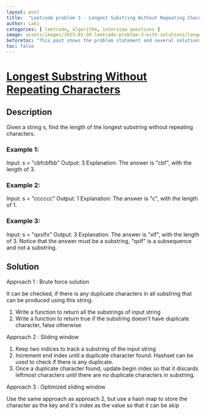 ```yaml
---
layout: post
title:  "Leetcode problem 3 - Longest Substring Without Repeating Characters | Problem and solution"
author: Laki
categories: [ leetcode, algorithm, interview questions ]
image: assets/images/2023-01-30-leetcode-problem-3-with-solutions/longest_substring_without_repeating_characters.jpg
beforetoc: "This post shows the problem statement and several solutions for leetcode Longest Substring Without Repeating Characters problem"
toc: false
---
```


# [Longest Substring Without Repeating Characters](https://leetcode.com/problems/longest-substring-without-repeating-characters/)

## Description

Given a string s, find the length of the longest substring without repeating characters.

### Example 1:

Input: s = "cbfcbfbb"
Output: 3
Explanation: The answer is "cbf", with the length of 3.

### Example 2:

Input: s = "cccccc"
Output: 1
Explanation: The answer is "c", with the length of 1.

### Example 3:

Input: s = "qxxlfx"
Output: 3
Explanation: The answer is "xlf", with the length of 3.
Notice that the answer must be a substring, "qxlf" is a subsequence and not a substring.


## Solution

Approach 1 : Brute force solution

It can be checked, if there is any duplicate characters in all substring that can be produced using this string. 

1. Write a function to return all the substrings of input string
2. Write a function to return true if the substring doesn't have duplicate character, false otherwise

Approach 2 : Sliding window 

1. Keep two indices to track a substring of the input string
2. Increment end index until a duplicate character found. Hashset can be used to check if there is any duplicate.
3. Once a duplicate character found, update begin index so that it discards leftmost characters until there are no duplicate characters in substring.


Approach 3 : Optimized sliding window

Use the same approach as approach 2, but use a hash map to store the character as the key and it's index as the value so that it can be skip  